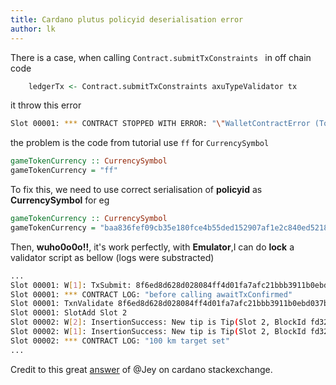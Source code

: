 ```yaml
---
title: Cardano plutus policyid deserialisation error
author: lk
---
```


There is a case, when calling `Contract.submitTxConstraints ` in off chain code
```haskell
    ledgerTx <- Contract.submitTxConstraints axuTypeValidator tx
```

it throw this error
```bash
Slot 00001: *** CONTRACT STOPPED WITH ERROR: "\"WalletContractError (ToCardanoError (Tag \\\"toCardanoPolicyId\\\" (Tag \\\"2 bytes\\\" DeserialisationError)))\""
```

the problem is the code from tutorial use `ff` for `CurrencySymbol`

```haskell
gameTokenCurrency :: CurrencySymbol
gameTokenCurrency = "ff"
```

To fix this, we need to use correct serialisation of **policyid** as **CurrencySymbol**
for eg
```haskell
gameTokenCurrency :: CurrencySymbol
gameTokenCurrency = "baa836fef09cb35e180fce4b55ded152907af1e2c840ed5218776aaa"
```

Then, **wuho0o0o!!**, it's work perfectly, with **Emulator**,I can do **lock** a validator script as bellow (logs were substracted)
```bash
...
Slot 00001: W[1]: TxSubmit: 8f6ed8d628d028084ff4d01fa7afc21bbb3911b0ebd037b75870ff16b4052614
Slot 00001: *** CONTRACT LOG: "before calling awaitTxConfirmed"
Slot 00001: TxnValidate 8f6ed8d628d028084ff4d01fa7afc21bbb3911b0ebd037b75870ff16b4052614
Slot 00001: SlotAdd Slot 2
Slot 00002: W[2]: InsertionSuccess: New tip is Tip(Slot 2, BlockId fd32b5f7e47fae4f2b35b27908647c311ad59beba76f3c596b03072c5f07d81b, BlockNumber 1). UTxO state was added to the end.
Slot 00002: W[1]: InsertionSuccess: New tip is Tip(Slot 2, BlockId fd32b5f7e47fae4f2b35b27908647c311ad59beba76f3c596b03072c5f07d81b, BlockNumber 1). UTxO state was added to the end.
Slot 00002: *** CONTRACT LOG: "100 km target set"
...
```

Credit to this great <a href="https://cardano.stackexchange.com/questions/5952/deserialisationerror-when-exporting-unbalancedtx/9025#9025" target="_blank">answer</a> of @Jey on cardano stackexchange. 
